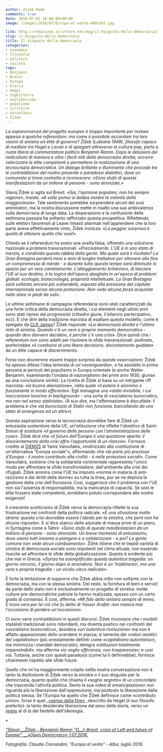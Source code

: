 ```yaml
---
author: Zizek Ramm
comments: true
date: 2016-07-02 10:00:09+00:00
image: /images/2016/07/Europa-al-vento-480x381.jpg

link: http://redazione.scritture.net/mag/il-disgusto-della-democrazia/
slug: il-disgusto-della-democrazia
title: Il disgusto della democrazia
categories:
- economia
- filosofia
- politica
- società
tags:
- Benjamin
- Brexit
- Europa
- Grecia
- Hegel
- Inghilterra
- neoliberismo
- populismo
- Scritture
- Varoufakis
- Žižek
---
```


_La sopravvivenza del progetto europeo è troppo importante per restare appesa a qualche referendum: ma come è possibile accordare tra loro visioni di sinistra ed élite di governo? Žižek (Lubiana 1949), filosofo capace di mediare tra Hegel e Lacan e di spiegarli attraverso la cultura pop, parla a ruota libera al commentatore politico Benjamin Ramm. Dopo le delusioni dei radicalismi di maniera e oltre i facili miti della democrazia diretta, occorre valorizzare le élite competenti e permettere la realizzazione di una tecnocrazia democratica. Un dialogo brillante e illuminante che procede tra le contraddizioni del nostro presente e paradossi dialettici, dove un comunista si trova costretto a riconoscere: «Sono stufo di queste manifestazioni da un milione di persone - sono stronzate.»_



Slavoj Žižek si agita sul Brexit. «_Sai, l'opinione popolare, non ha sempre ragione»_, insiste. _«A volte penso si debba violare la volontà della maggioranza»_. Tale sentimento potrebbe sorprendere alcuni dei suoi ammiratori, ma la nostra discussione mette in risalto una sua ambivalenza sulla democrazia di lunga data. La disperazione e la confusione della settimana passata ha soltanto rafforzato questa prospettiva. Riflettendo sulle elettori favorevoli al Leave rimasti allarmati nell'apprendere che la loro parte aveva effettivamente vinto, Žižek ironizza: _«La peggior sorpresa è quella di ottenere quello che vuoi!»_

Chiedo se il referendum ha posto una scelta falsa, offrendo una soluzione nazionale a problemi transnazionali. _«Precisamente. L'UE è in uno stato di inerzia, e condivido questa rabbia della gente. Ma quale sarà il risultato? La Gran Bretagna perderà mesi e anni di lunghe trattative per ottenere alla fine un compromesso di merda - e durante tutto questo tempo sarà diminuito lo spazio per un vero cambiamento. L'atteggiamento britannico, di lasciare l'UE al suo destino, è la logica dell'epoca sbagliata in un'epoca di problemi globali: ecologia, biotecnologia, proprietà intellettuale. La Gran Bretagna sarà soltanto ancora più vulnerabile, esposta alla pressione del capitale internazionale senza alcuna protezione. Non vedo alcuna forza acquisita nello stare in piedi da soli»_.

Le ultime settimane di campagna referendaria sono stati caratterizzati da una forte critica della democrazia diretta, i cui elementi negli ultimi anni sono stati ripresi dai progressisti (cittadini giurie, il bilancio partecipativo, ecc). E che dire della tradizione marxista di esaltare questo modello, come è spiegato da [CLR James](https://www.marxists.org/archive/james-clr/works/1956/06/every-cook.htm)? Žižek risponde: _«La democrazia diretta è l'ultimo mito di sinistra. Quando c'è un vero e proprio momento democratico - quando devi davvero decidere, è perché c'è una crisi»_. Dice quindi che i referendum non sono adatti per risolvere le sfide transnazionali: piuttosto, preferirebbe «_il costituirsi di una libera decisione, discretamente guidata»_ da un élite capace di discernimento.

Forse non dovremmo essere troppo sorpresi da queste osservazioni: Žižek ha spesso difeso l'idea leninista di un'_«avanguardia»_, e ha assistito in prima persona ai pericoli del populismo in Europa orientale (e anche Walter Benjamin, esaminando l'ondata di nazionalismo dei primi anni 1930, giunse aa una conclusione simile). La ricetta di Žižek si basa su un intrigante riff marxista: _«la buona alienazione»_, nella quale _«il potere è anonimo e funzionante in modo efficiente»_. Egli immagina uno _«stato invisibile, i cui meccanismi lavorino in background»_ - una sorta di _«socialismo burocratico, ma non nel senso stalinista»_. (A suo dire, ma l'affermazione è discutibile: il problema è che _«la burocrazia di Stalin non funziona, barcollando da uno stato di emergenza ad un altro»_).

Questa aspirazione verso la tecnocrazia dovrebbe fare di Žižek un entusiasta sostenitore della UE, un'istituzione che riflette l'obiettivo di Saint-Simon di sostituire _«il governo delle persone con l'amministrazione delle cose»_. Žižek dice che _«il futuro dell'Europa è una questione aperta: il disorientamento della crisi offre l'opportunità di un rilancio»_. Fornisce credito al [DiEM25](https://diem25.org/) di Yanis Varoufakis, «indirizzato alla costituzione di un'alternativa "Europa sociale"», affermando che «_la parte più preziosa d'Europa - il nostro contributo alla civiltà - è nelle protezioni sociali»_. Come Varoufakis, sostiene che la solidarietà continentale rappresenta l'unico modo per affrontare le sfide transfrontaliere, dall'ambiente alla crisi dei rifugiati. Žižek ammira come l'UE ha imposto «norme in materia di anti-razzismo e dei diritti delle donne» su tutta la linea, pur se ne deplora la gestione della crisi dell'Eurozona. Così, suggerisce che il problema con l'UE non sia l'assenza di responsabilità, ma la mancanza di capacità. Se solo le élite fossero state competenti, avrebbero potuto corrispondere alle nostre esigenze!

Il crescente scetticismo di Žižek verso la democrazia riflette la sua frustrazione nei confronti della politica radicale. _«È una situazione molto strana: questa crisi dovrebbe essere l'ideale per la sinistra, che però non ha alcuna risposta»_. E si dice stanco delle adunate di massa prive di un piano, in Syntagma come a Tahrir. _«Sono stufo di queste manifestazioni da un milione di persone - sono stronzate. Un breve momento di entusiasmo, dove siamo tutti insieme a piangere e a solidarizzare - e poi? La gente comune non vede alcun cambiamento»_. Žižek ritiene che le tiepidi varietà di sinistra di democrazia sociale sono impotenti nel clima attuale, non essendo riuscite ad affrontare le sfide della globalizzazione. Questo è evidente più che mai in Grecia: _«Syriza ha esemplificato questa autentica tragedia: un giorno vincono, il giorno dopo si arrendono. Non è un 'tradimento', ma una vera e propria tragedia - un vicolo cieco radicale»_.

È forte la tentazione di supporre che Žižek abbia rotto non soltanto con la democrazia, ma con la stessa sinistra. Del resto, la fornitura di beni e servizi da parte dello stato non è esclusivamente un progetto di sinistra: molte culture pre-democratiche patrizie la hanno realizzata, spesso con un certo grado di consenso. E così, afferma: _«Mi fido della sinistra sempre di meno. E trovo vero per lei ciò che fu detto di Yasser Arafat: non manca mai l'occasione di perdere un'occasione»_.

Ci sono varie contraddizioni in questi discorsi: Žižek riconosce che i modelli statalisti tradizionali sono ridondanti, ma diventa poetico nei confronti del _«socialismo burocratico»_, desidera _«un'autentica rivoluzione»_ ma non è affatto appassionato dello scendere in piazza; si lamenta dei _«valori asiatici del capitalismo»_ (più onestamente definiti come _«capitalismo autoritario»_), ma minimizza i mandati democratici; denigra _«istituzioni totalmente impenetrabili»_, ma afferma _«io voglio efficienza, non trasparenza»_; e così via. Tuttavia, anche con questi paradossi (come lui li definirebbe), fornisce chiarimenti rispetto alle sfide future.

Quello che mi ha maggiormente colpito nellla nostra conversazione non è tanto la disillusione di Žižek verso la sinistra o il suo disgusto per la democrazia, quanto quello che chiama il _«sogno segreto»_ di un concordato che trascenda l'attività politica. Sento la sua _«idea di emancipazione»_ non riguarda più la liberazione dall'oppressione, ma piuttosto la liberazione dalla politica stessa. Se l'Europa ha quello che Žižek definisce come _«contributo unico»_, forse è quel _[«senso della fine»](https://opendemocracy.net/can-europe-make-it/george-steiner-benjamin-ramm/idea-of-europe) _descritto da Hegel (il suo filosofo preferito): la tanto desiderata liberazione dal peso della storia, verso un [regno](https://opendemocracy.net/uk/benjamin-ramm/art-socialism-and-political-imagination) al di là del fardello dell'ideologia.

•

[_“Slavoj __Žižek - _Benjamin Ramm_ "O__n Brexit, crisis of Left and future of Europe", __«Open Democracy» 1.07.2016._](https://www.opendemocracy.net/can-europe-make-it/slavoj-zizek-benjamin-ramm/slavoj-i-ek-on-brexit-crisis-of-left-and-future-of-eur)

_Fotografia: Claudio Comandini, "Europa al vento" - Alba, luglio 2010._
